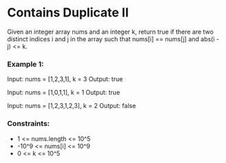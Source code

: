 # Contains Duplicate II

Given an integer array nums and an integer k, return true if there are two distinct indices i and j in the array such that nums[i] == nums[j] and abs(i - j) <= k.


### Example 1:

Input: nums = [1,2,3,1], k = 3
Output: true

Input: nums = [1,0,1,1], k = 1
Output: true

Input: nums = [1,2,3,1,2,3], k = 2
Output: false


### Constraints:

- 1 <= nums.length <= 10^5
- -10^9 <= nums[i] <= 10^9
- 0 <= k <= 10^5